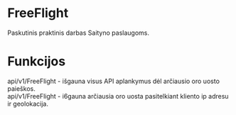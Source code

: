 # FreeFlight
Paskutinis praktinis darbas Saityno paslaugoms.

# Funkcijos
api/v1/FreeFlight - išgauna visus API aplankymus dėl arčiausio oro uosto paieškos.  
api/v1/FreeFlight - i6gauna arčiausia oro uosta pasitelkiant kliento ip adresu ir geolokacija.
